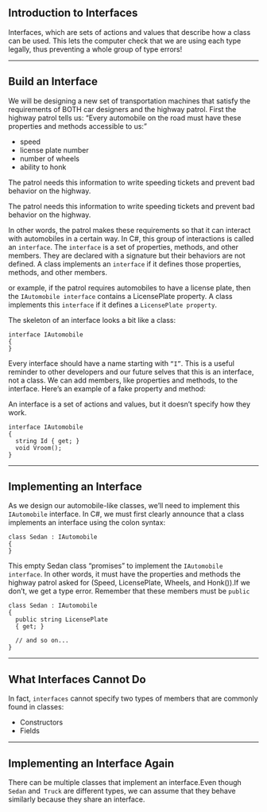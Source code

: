 ## Introduction to Interfaces

Interfaces, which are sets of actions and values that describe how a class can be used. This lets the computer check that we are using each type legally, thus preventing a whole group of type errors!

---
## Build an Interface

We will be designing a new set of transportation machines that satisfy the requirements of BOTH car designers and the highway patrol. First the highway patrol tells us: “Every automobile on the road must have these properties and methods accessible to us:”

- speed
- license plate number
- number of wheels
- ability to honk

The patrol needs this information to write speeding tickets and prevent bad behavior on the highway.

The patrol needs this information to write speeding tickets and prevent bad behavior on the highway.

In other words, the patrol makes these requirements so that it can interact with automobiles in a certain way. In C#, this group of interactions is called an `interface`. The `interface` is a set of properties, methods, and other members. They are declared with a signature but their behaviors are not defined. A class implements an `interface` if it defines those properties, methods, and other members.


or example, if the patrol requires automobiles to have a license plate, then the `IAutomobile interface` contains a LicensePlate property. A class implements this `interface` if it defines a `LicensePlate property`.

The skeleton of an interface looks a bit like a class:

```
interface IAutomobile
{
}
```

Every interface should have a name starting with `“I”`. This is a useful reminder to other developers and our future selves that this is an interface, not a class. We can add members, like properties and methods, to the interface. Here’s an example of a fake property and method:

An interface is a set of actions and values, but it doesn’t specify how they work.


```
interface IAutomobile
{
  string Id { get; }
  void Vroom();
}
```
---
## Implementing an Interface

As we design our automobile-like classes, we’ll need to implement this `IAutomobile` interface. In C#, we must first clearly announce that a class implements an interface using the colon syntax:

```
class Sedan : IAutomobile
{
}
```

This empty Sedan class “promises” to implement the `IAutomobile interface`. In other words, it must have the properties and methods the highway patrol asked for (Speed, LicensePlate, Wheels, and Honk()).If we don’t, we get a type error. Remember that these members must be `public`

```
class Sedan : IAutomobile
{
  public string LicensePlate
  { get; }
 
  // and so on...
}

```
---
## What Interfaces Cannot Do
In fact, `interfaces` cannot specify two types of members that are commonly found in classes:

- Constructors
- Fields

---
## Implementing an Interface Again

 There can be multiple classes that implement an interface.Even though `Sedan` and` Truck` are different types, we can assume that they behave similarly because they share an interface.
